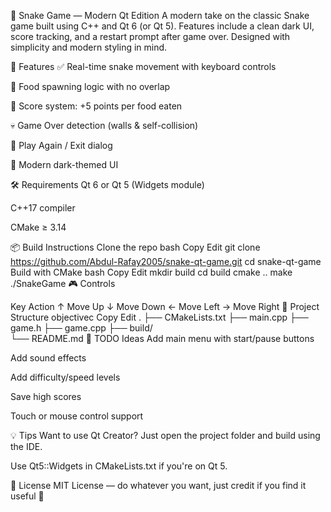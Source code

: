🐍 Snake Game — Modern Qt Edition
A modern take on the classic Snake game built using C++ and Qt 6 (or Qt 5). Features include a clean dark UI, score tracking, and a restart prompt after game over. Designed with simplicity and modern styling in mind.



🚀 Features
✅ Real-time snake movement with keyboard controls

🎯 Food spawning logic with no overlap

🧠 Score system: +5 points per food eaten

💀 Game Over detection (walls & self-collision)

🔁 Play Again / Exit dialog

🌙 Modern dark-themed UI

🛠️ Requirements
Qt 6 or Qt 5 (Widgets module)

C++17 compiler

CMake ≥ 3.14

📦 Build Instructions
Clone the repo
bash
Copy
Edit
git clone https://github.com/Abdul-Rafay2005/snake-qt-game.git
cd snake-qt-game
Build with CMake
bash
Copy
Edit
mkdir build
cd build
cmake ..
make
./SnakeGame
🎮 Controls

Key	Action
↑	Move Up
↓	Move Down
←	Move Left
→	Move Right
📁 Project Structure
objectivec
Copy
Edit
.
├── CMakeLists.txt
├── main.cpp
├── game.h
├── game.cpp
├── build/          
└── README.md
📌 TODO Ideas
 Add main menu with start/pause buttons

 Add sound effects

 Add difficulty/speed levels

 Save high scores

 Touch or mouse control support

💡 Tips
Want to use Qt Creator? Just open the project folder and build using the IDE.

Use Qt5::Widgets in CMakeLists.txt if you're on Qt 5.

📃 License
MIT License — do whatever you want, just credit if you find it useful 🙂
